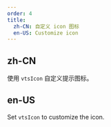 ```yaml
---
order: 4
title:
  zh-CN: 自定义 icon 图标
  en-US: Customize icon
---
```


## zh-CN

使用 `vtsIcon` 自定义提示图标。

## en-US

Set `vtsIcon` to customize the icon.
